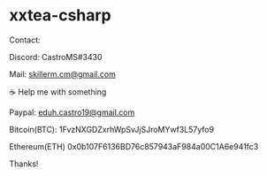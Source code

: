 # xxtea-csharp

Contact:

Discord: CastroMS#3430

Mail: skillerm.cm@gmail.com



☕ Help me with something

Paypal: eduh.castro19@gmail.com

Bitcoin(BTC): 1FvzNXGDZxrhWpSvJjSJroMYwf3L57yfo9

Ethereum(ETH) 0x0b107F6136BD76c857943aF984a00C1A6e941fc3

Thanks!
